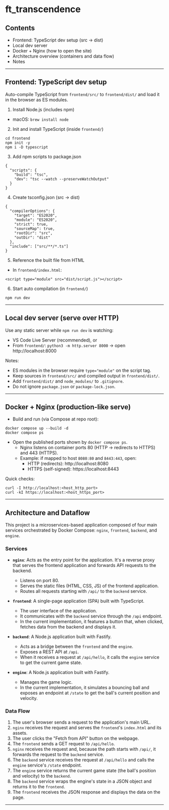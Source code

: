 # ft_transcendence

## Contents
- Frontend: TypeScript dev setup (src → dist)
- Local dev server
- Docker + Nginx (how to open the site)
- Architecture overview (containers and data flow)
- Notes

---

## Frontend: TypeScript dev setup

Auto-compile TypeScript from `frontend/src/` to `frontend/dist/` and load it in the browser as ES modules.

1) Install Node.js (includes npm)
- macOS: `brew install node`

2) Init and install TypeScript (inside `frontend/`)
```
cd frontend
npm init -y
npm i -D typescript
```

3) Add npm scripts to package.json
```
{
  "scripts": {
    "build": "tsc",
    "dev": "tsc --watch --preserveWatchOutput"
  }
}
```

4) Create tsconfig.json (src → dist)
```
{
  "compilerOptions": {
    "target": "ES2020",
    "module": "ES2020",
    "strict": true,
    "sourceMap": true,
    "rootDir": "src",
    "outDir": "dist"
  },
  "include": ["src/**/*.ts"]
}
```

5) Reference the built file from HTML
- In `frontend/index.html`:
```
<script type="module" src="dist/script.js"></script>
```

6) Start auto compilation (in `frontend/`)
```
npm run dev
```

---

## Local dev server (serve over HTTP)
Use any static server while `npm run dev` is watching:
- VS Code Live Server (recommended), or
- From `frontend/`: `python3 -m http.server 8000` → open http://localhost:8000

Notes:
- ES modules in the browser require `type="module"` on the script tag.
- Keep sources in `frontend/src/` and compiled output in `frontend/dist/`.
- Add `frontend/dist/` and `node_modules/` to `.gitignore`.
- Do not ignore `package.json` or `package-lock.json`.

---

## Docker + Nginx (production-like serve)

- Build and run (via Compose at repo root):
```
docker compose up --build -d
docker compose ps
```
- Open the published ports shown by `docker compose ps`.
  - Nginx listens on container ports 80 (HTTP → redirects to HTTPS) and 443 (HTTPS).
  - Example: if mapped to host `8080:80` and `8443:443`, open:
    - HTTP (redirects): http://localhost:8080
    - HTTPS (self-signed): https://localhost:8443

Quick checks:
```
curl -I http://localhost:<host_http_port>
curl -kI https://localhost:<host_https_port>
```

---

## Architecture and Dataflow

This project is a microservices-based application composed of four main services orchestrated by Docker Compose: `nginx`, `frontend`, `backend`, and `engine`.

### Services

*   **`nginx`**: Acts as the entry point for the application. It's a reverse proxy that serves the frontend application and forwards API requests to the backend.
    *   Listens on port 80.
    *   Serves the static files (HTML, CSS, JS) of the frontend application.
    *   Routes all requests starting with `/api/` to the `backend` service.

*   **`frontend`**: A single-page application (SPA) built with TypeScript.
    *   The user interface of the application.
    *   It communicates with the `backend` service through the `/api` endpoint.
    *   In the current implementation, it features a button that, when clicked, fetches data from the backend and displays it.

*   **`backend`**: A Node.js application built with Fastify.
    *   Acts as a bridge between the `frontend` and the `engine`.
    *   Exposes a REST API at `/api`.
    *   When it receives a request at `/api/hello`, it calls the `engine` service to get the current game state.

*   **`engine`**: A Node.js application built with Fastify.
    *   Manages the game logic.
    *   In the current implementation, it simulates a bouncing ball and exposes an endpoint at `/state` to get the ball's current position and velocity.

### Data Flow

1.  The user's browser sends a request to the application's main URL.
2.  `nginx` receives the request and serves the `frontend`'s `index.html` and its assets.
3.  The user clicks the "Fetch from API" button on the webpage.
4.  The `frontend` sends a GET request to `/api/hello`.
5.  `nginx` receives the request and, because the path starts with `/api/`, it forwards the request to the `backend` service.
6.  The `backend` service receives the request at `/api/hello` and calls the `engine` service's `/state` endpoint.
7.  The `engine` service returns the current game state (the ball's position and velocity) to the `backend`.
8.  The `backend` service wraps the engine's state in a JSON object and returns it to the `frontend`.
9.  The `frontend` receives the JSON response and displays the data on the page.

---